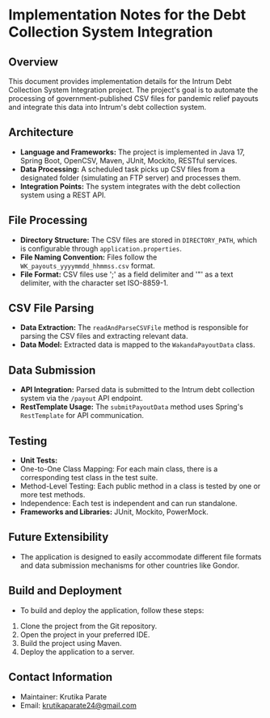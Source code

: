 # Implementation Notes for the Debt Collection System Integration

## Overview
This document provides implementation details for the Intrum Debt Collection System Integration project. The project's goal is to automate the processing of government-published CSV files for pandemic relief payouts and integrate this data into Intrum's debt collection system.

## Architecture
- **Language and Frameworks:** The project is implemented in Java 17, Spring Boot, OpenCSV, Maven, JUnit, Mockito, RESTful services.
- **Data Processing:** A scheduled task picks up CSV files from a designated folder (simulating an FTP server) and processes them.
- **Integration Points:** The system integrates with the debt collection system using a REST API.

## File Processing
- **Directory Structure:** The CSV files are stored in `DIRECTORY_PATH`, which is configurable through `application.properties`.
- **File Naming Convention:** Files follow the `WK_payouts_yyyymmdd_hhmmss.csv` format.
- **File Format:** CSV files use ';' as a field delimiter and '"' as a text delimiter, with the character set ISO-8859-1.

## CSV File Parsing
- **Data Extraction:** The `readAndParseCSVFile` method is responsible for parsing the CSV files and extracting relevant data.
- **Data Model:** Extracted data is mapped to the `WakandaPayoutData` class.

## Data Submission
- **API Integration:** Parsed data is submitted to the Intrum debt collection system via the `/payout` API endpoint.
- **RestTemplate Usage:** The `submitPayoutData` method uses Spring's `RestTemplate` for API communication.

## Testing
- **Unit Tests:** 
- One-to-One Class Mapping: For each main class, there is a corresponding test class in the test suite.
- Method-Level Testing: Each public method in a class is tested by one or more test methods.
- Independence: Each test is independent and can run standalone.
- **Frameworks and Libraries:** JUnit, Mockito, PowerMock.

## Future Extensibility
- The application is designed to easily accommodate different file formats and data submission mechanisms for other countries like Gondor.

## Build and Deployment
- To build and deploy the application, follow these steps:

1. Clone the project from the Git repository.
2. Open the project in your preferred IDE.
3. Build the project using Maven.
4. Deploy the application to a server.

## Contact Information
- Maintainer: Krutika Parate
- Email: krutikaparate24@gmail.com